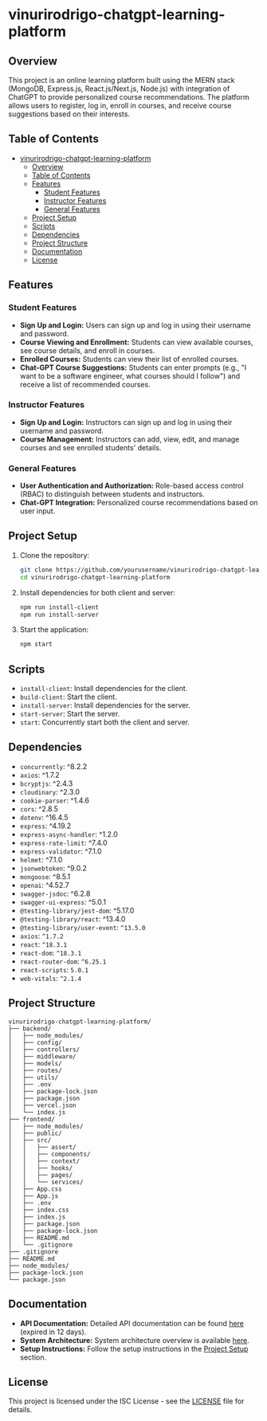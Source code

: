 # vinurirodrigo-chatgpt-learning-platform

## Overview

This project is an online learning platform built using the MERN stack (MongoDB, Express.js, React.js/Next.js, Node.js) with integration of ChatGPT to provide personalized course recommendations. The platform allows users to register, log in, enroll in courses, and receive course suggestions based on their interests.

## Table of Contents

- [vinurirodrigo-chatgpt-learning-platform](#vinurirodrigo-chatgpt-learning-platform)
  - [Overview](#overview)
  - [Table of Contents](#table-of-contents)
  - [Features](#features)
    - [Student Features](#student-features)
    - [Instructor Features](#instructor-features)
    - [General Features](#general-features)
  - [Project Setup](#project-setup)
  - [Scripts](#scripts)
  - [Dependencies](#dependencies)
  - [Project Structure](#project-structure)
  - [Documentation](#documentation)
  - [License](#license)

## Features

### Student Features

- **Sign Up and Login:** Users can sign up and log in using their username and password.
- **Course Viewing and Enrollment:** Students can view available courses, see course details, and enroll in courses.
- **Enrolled Courses:** Students can view their list of enrolled courses.
- **Chat-GPT Course Suggestions:** Students can enter prompts (e.g., "I want to be a software engineer, what courses should I follow") and receive a list of recommended courses.

### Instructor Features

- **Sign Up and Login:** Instructors can sign up and log in using their username and password.
- **Course Management:** Instructors can add, view, edit, and manage courses and see enrolled students' details.

### General Features

- **User Authentication and Authorization:** Role-based access control (RBAC) to distinguish between students and instructors.
- **Chat-GPT Integration:** Personalized course recommendations based on user input.

## Project Setup

1. Clone the repository:

    ```sh
    git clone https://github.com/yourusername/vinurirodrigo-chatgpt-learning-platform.git
    cd vinurirodrigo-chatgpt-learning-platform
    ```

2. Install dependencies for both client and server:

    ```sh
    npm run install-client
    npm run install-server
    ```

3. Start the application:

    ```sh
    npm start
    ```

## Scripts

- `install-client`: Install dependencies for the client.
- `build-client`: Start the client.
- `install-server`: Install dependencies for the server.
- `start-server`: Start the server.
- `start`: Concurrently start both the client and server.

## Dependencies

- `concurrently`: ^8.2.2
- `axios`: ^1.7.2
- `bcryptjs`: ^2.4.3
- `cloudinary`: ^2.3.0
- `cookie-parser`: ^1.4.6
- `cors`: ^2.8.5
- `dotenv`: ^16.4.5
- `express`: ^4.19.2
- `express-async-handler`: ^1.2.0
- `express-rate-limit`: ^7.4.0
- `express-validator`: ^7.1.0
- `helmet`: ^7.1.0
- `jsonwebtoken`: ^9.0.2
- `mongoose`: ^8.5.1
- `openai`: ^4.52.7
- `swagger-jsdoc`: ^6.2.8
- `swagger-ui-express`: ^5.0.1
- `@testing-library/jest-dom`: ^5.17.0
- `@testing-library/react`: ^13.4.0
- `@testing-library/user-event`: `^13.5.0`
- `axios`: `^1.7.2`
- `react`: `^18.3.1`
- `react-dom`: `^18.3.1`
- `react-router-dom`: `^6.25.1`
- `react-scripts`: `5.0.1`
- `web-vitals`: `^2.1.4`

## Project Structure

```
vinurirodrigo-chatgpt-learning-platform/
├── backend/
│   ├── node_modules/
│   ├── config/
│   ├── controllers/
│   ├── middleware/
│   ├── models/
│   ├── routes/
│   ├── utils/
│   ├── .env
│   ├── package-lock.json
│   ├── package.json
│   ├── vercel.json
│   └── index.js
├── frontend/
│   ├── node_modules/
│   ├── public/
│   ├── src/
│   │   ├── assert/
│   │   ├── components/
│   │   ├── context/
│   │   ├── hooks/
│   │   ├── pages/
│   │   └── services/
│   ├── App.css
│   ├── App.js
│   ├── .env
│   ├── index.css
│   ├── index.js
│   ├── package.json
│   ├── package-lock.json
│   ├── README.md
│   └── .gitignore
├── .gitignore
├── README.md
├── node_modules/
├── package-lock.json
└── package.json
```

## Documentation

- **API Documentation:** Detailed API documentation can be found [here](https://app.swaggerhub.com/apis-docs/VINURI2019753/E-ChatGPT-Learning-Platform/1.0.0) (expired in 12 days).
- **System Architecture:** System architecture overview is available [here](docs/architecture.md).
- **Setup Instructions:** Follow the setup instructions in the [Project Setup](#project-setup) section.

## License

This project is licensed under the ISC License - see the [LICENSE](LICENSE) file for details.
